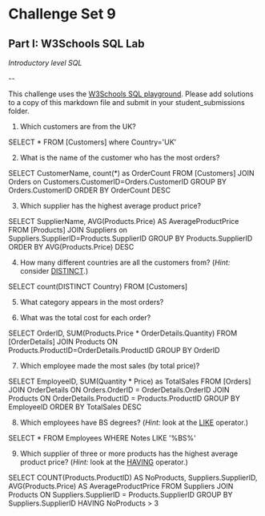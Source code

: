 # Challenge Set 9
## Part I: W3Schools SQL Lab 

*Introductory level SQL*

--

This challenge uses the [W3Schools SQL playground](http://www.w3schools.com/sql/trysql.asp?filename=trysql_select_all). Please add solutions to a copy of this markdown file and submit in your student_submissions folder.

1. Which customers are from the UK?

SELECT * FROM [Customers] where Country='UK'

2. What is the name of the customer who has the most orders?

SELECT CustomerName, count(*) as OrderCount FROM [Customers]
JOIN Orders on Customers.CustomerID=Orders.CustomerID
GROUP BY Orders.CustomerID
ORDER BY OrderCount DESC


3. Which supplier has the highest average product price?

SELECT SupplierName, AVG(Products.Price) AS AverageProductPrice FROM [Products]
JOIN Suppliers on Suppliers.SupplierID=Products.SupplierID
GROUP BY Products.SupplierID
ORDER BY AVG(Products.Price) DESC

4. How many different countries are all the customers from? (*Hint:* consider [DISTINCT](http://www.w3schools.com/sql/sql_distinct.asp).)

SELECT count(DISTINCT Country) FROM [Customers]

5. What category appears in the most orders?

6. What was the total cost for each order?

SELECT OrderID, SUM(Products.Price * OrderDetails.Quantity) FROM [OrderDetails]
JOIN Products ON Products.ProductID=OrderDetails.ProductID
GROUP BY OrderID

7. Which employee made the most sales (by total price)?

SELECT EmployeeID, SUM(Quantity * Price) as TotalSales FROM [Orders]
JOIN OrderDetails
ON Orders.OrderID = OrderDetails.OrderID
JOIN Products
ON OrderDetails.ProductID = Products.ProductID
GROUP BY EmployeeID
ORDER BY TotalSales DESC


8. Which employees have BS degrees? (*Hint:* look at the [LIKE](http://www.w3schools.com/sql/sql_like.asp) operator.)

SELECT * FROM Employees
WHERE Notes LIKE '%BS%'

9. Which supplier of three or more products has the highest average product price? (*Hint:* look at the [HAVING](http://www.w3schools.com/sql/sql_having.asp) operator.)

SELECT COUNT(Products.ProductID) AS NoProducts, Suppliers.SupplierID, AVG(Products.Price) AS AverageProductPrice FROM Suppliers
JOIN Products ON Suppliers.SupplierID = Products.SupplierID
GROUP BY Suppliers.SupplierID
HAVING NoProducts > 3
